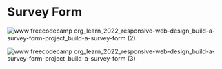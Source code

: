 # Survey Form

![www freecodecamp org_learn_2022_responsive-web-design_build-a-survey-form-project_build-a-survey-form (2)](https://user-images.githubusercontent.com/114758530/231247164-f73191b5-b42d-4c47-8f2f-42f05eb74d9a.png)

![www freecodecamp org_learn_2022_responsive-web-design_build-a-survey-form-project_build-a-survey-form (3)](https://user-images.githubusercontent.com/114758530/231247178-2519894e-dd10-4d32-85bd-cf225b4cc65a.png)

